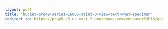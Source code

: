 ```yaml
---
layout: post
title: "bucket=prq49+series=16005+stint=3+view=text+what=specimen"
redirect_to: https://prq49.s3.us-east-2.amazonaws.com/endeavor%3D16/genomes/stage%3D0%2Bwhat%3Dgenerated/stint%3D3/series%3D16005/a%3Dgenome%2Bcriteria%3Dabundance%2Bmorph%3Dwildtype%2Bproc%3D0%2Bseries%3D16005%2Bstint%3D3%2Bthread%3D0%2Bvariation%3Dmaster%2Bext%3D.json.gz
---
```

